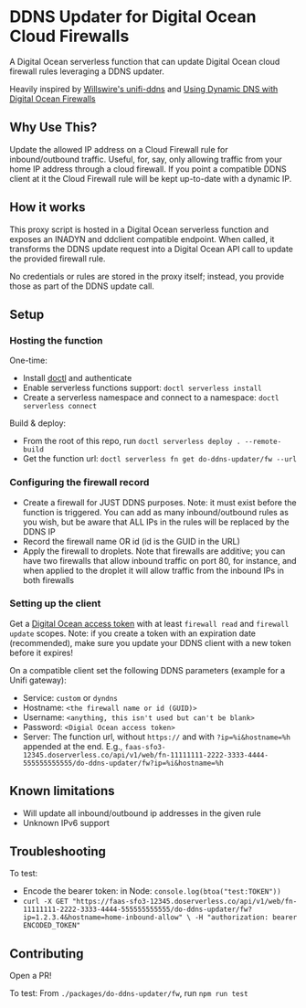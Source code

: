 # DDNS Updater for Digital Ocean Cloud Firewalls

A Digital Ocean serverless function that can update Digital Ocean cloud firewall rules leveraging a DDNS updater.

Heavily inspired by [Willswire's unifi-ddns](https://github.com/willswire/unifi-ddns) and [Using Dynamic DNS with Digital Ocean Firewalls](https://splateric.medium.com/using-dynamic-dns-with-digital-ocean-firewalls-d7cbd405a047)

## Why Use This?

Update the allowed IP address on a Cloud Firewall rule for inbound/outbound traffic. Useful, for, say, only allowing traffic from your home IP address through a cloud firewall. If you point a compatible DDNS client at it the Cloud Firewall rule will be kept up-to-date with a dynamic IP.

## How it works

This proxy script is hosted in a Digital Ocean serverless function and exposes an INADYN and ddclient compatible endpoint. When called, it transforms the DDNS update request into a Digital Ocean API call to update the provided firewall rule.

No credentials or rules are stored in the proxy itself; instead, you provide those as part of the DDNS update call.

## Setup

### Hosting the function

One-time:
- Install [doctl](https://docs.digitalocean.com/reference/doctl/how-to/install/) and authenticate
- Enable serverless functions support: `doctl serverless install`
- Create a serverless namespace and connect to a namespace: `doctl serverless connect`

Build & deploy:
- From the root of this repo, run `doctl serverless deploy . --remote-build`
- Get the function url: `doctl serverless fn get do-ddns-updater/fw --url`

### Configuring the firewall record

- Create a firewall for JUST DDNS purposes. Note: it must exist before the function is triggered. You can add as many inbound/outbound rules as you wish, but be aware that ALL IPs in the rules will be replaced by the DDNS IP
- Record the firewall name OR id (id is the GUID in the URL)
- Apply the firewall to droplets. Note that firewalls are additive; you can have two firewalls that allow inbound traffic on port 80, for instance, and when applied to the droplet it will allow traffic from the inbound IPs in both firewalls

### Setting up the client

Get a [Digital Ocean access token](https://docs.digitalocean.com/reference/api/create-personal-access-token/) with at least `firewall read` and `firewall update` scopes. Note: if you create a token with an expiration date (recommended), make sure you update your DDNS client with a new token before it expires!

On a compatible client set the following DDNS parameters (example for a Unifi gateway):
- Service: `custom` or `dyndns`
- Hostname: `<the firewall name or id (GUID)>`
- Username: `<anything, this isn't used but can't be blank>`
- Password: `<Digial Ocean access token>`
- Server: The function url, without `https://` and with `?ip=%i&hostname=%h` appended at the end. E.g., `faas-sfo3-12345.doserverless.co/api/v1/web/fn-11111111-2222-3333-4444-555555555555/do-ddns-updater/fw?ip=%i&hostname=%h`

## Known limitations
- Will update all inbound/outbound ip addresses in the given rule
- Unknown IPv6 support

## Troubleshooting
To test:
- Encode the bearer token: in Node: `console.log(btoa("test:TOKEN"))`
- `curl -X GET "https://faas-sfo3-12345.doserverless.co/api/v1/web/fn-11111111-2222-3333-4444-555555555555/do-ddns-updater/fw?ip=1.2.3.4&hostname=home-inbound-allow" \
  -H "authorization: bearer ENCODED_TOKEN"`

## Contributing
Open a PR!

To test: From `./packages/do-ddns-updater/fw`, run `npm run test`